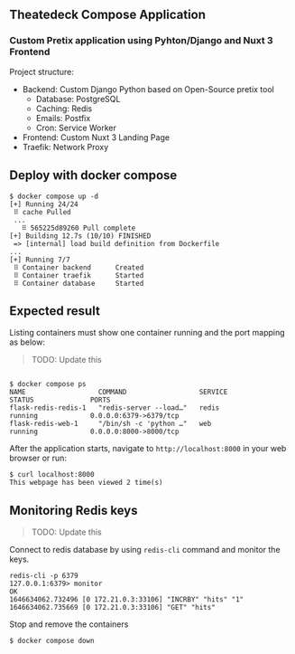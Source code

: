 ## Theatedeck Compose Application

### Custom Pretix application using Pyhton/Django and Nuxt 3 Frontend

Project structure:

- Backend: Custom Django Python based on Open-Source pretix tool
  - Database: PostgreSQL
  - Caching: Redis
  - Emails: Postfix
  - Cron: Service Worker
- Frontend: Custom Nuxt 3 Landing Page
- Traefik: Network Proxy

## Deploy with docker compose

```
$ docker compose up -d
[+] Running 24/24
 ⠿ cache Pulled
 ...
   ⠿ 565225d89260 Pull complete
[+] Building 12.7s (10/10) FINISHED
 => [internal] load build definition from Dockerfile                                                                                                                                                                                  ...
[+] Running 7/7
 ⠿ Container backend      Created
 ⠿ Container traefik      Started
 ⠿ Container database     Started
```

## Expected result

Listing containers must show one container running and the port mapping as below:

> TODO: Update this

```

$ docker compose ps
NAME                  COMMAND                  SERVICE             STATUS              PORTS
flask-redis-redis-1   "redis-server --load…"   redis               running             0.0.0.0:6379->6379/tcp
flask-redis-web-1     "/bin/sh -c 'python …"   web                 running             0.0.0.0:8000->8000/tcp
```

After the application starts, navigate to `http://localhost:8000` in your web browser or run:

```
$ curl localhost:8000
This webpage has been viewed 2 time(s)
```

## Monitoring Redis keys

> TODO: Update this

Connect to redis database by using `redis-cli` command and monitor the keys.

```
redis-cli -p 6379
127.0.0.1:6379> monitor
OK
1646634062.732496 [0 172.21.0.3:33106] "INCRBY" "hits" "1"
1646634062.735669 [0 172.21.0.3:33106] "GET" "hits"
```

Stop and remove the containers

```
$ docker compose down
```
